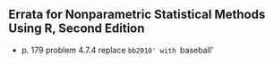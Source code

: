 Errata for Nonparametric Statistical Methods Using R, Second Edition
--------------------------------------------------------------------
* p. 179 problem 4.7.4 replace `bb2010' with `baseball'



